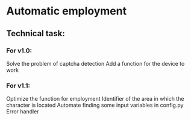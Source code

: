 # Automatic employment

## Technical task:

### For v1.0:
Solve the problem of captcha detection
Add a function for the device to work

### For v1.1:
Optimize the function for employment
Identifier of the area in which the character is located
Automate finding some input variables in config.py
Error handler
